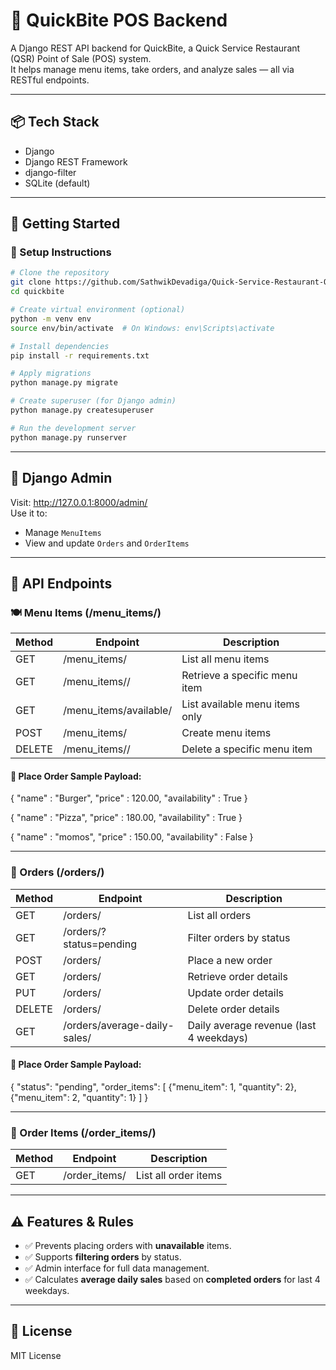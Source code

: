 
# 🍔 QuickBite POS Backend

A Django REST API backend for QuickBite, a Quick Service Restaurant (QSR) Point of Sale (POS) system.  
It helps manage menu items, take orders, and analyze sales — all via RESTful endpoints.

---

## 📦 Tech Stack

- Django
- Django REST Framework
- django-filter
- SQLite (default)

---

## 🚀 Getting Started

### 🔧 Setup Instructions

```bash
# Clone the repository
git clone https://github.com/SathwikDevadiga/Quick-Service-Restaurant-QSR.git
cd quickbite

# Create virtual environment (optional)
python -m venv env
source env/bin/activate  # On Windows: env\Scripts\activate

# Install dependencies
pip install -r requirements.txt

# Apply migrations
python manage.py migrate

# Create superuser (for Django admin)
python manage.py createsuperuser

# Run the development server
python manage.py runserver
```

---

## 🔐 Django Admin

Visit: http://127.0.0.1:8000/admin/  
Use it to:
- Manage `MenuItems`
- View and update `Orders` and `OrderItems`

---

## 📖 API Endpoints

### 🍽️ Menu Items (/menu_items/)

| Method | Endpoint                      | Description                        |
|--------|-------------------------------|------------------------------------|
| GET    | /menu_items/                  | List all menu items                |
| GET    | /menu_items/<id>/             | Retrieve a specific menu item      |
| GET    | /menu_items/available/        | List available menu items only     |
| POST   | /menu_items/                  | Create menu items		      |
| DELETE | /menu_items/<id>/             | Delete a specific menu item        |

#### 🔁 Place Order Sample Payload:
{
    "name" : "Burger",
    "price" : 120.00,
    "availability" : True
}

{
    "name" : "Pizza",
    "price" : 180.00,
    "availability" : True
}

{
    "name" : "momos",
    "price" : 150.00,
    "availability" : False
}

---

### 🧾 Orders (/orders/)

| Method | Endpoint                              | Description                         |
|--------|----------------------------------------|-------------------------------------|
| GET    | /orders/                               | List all orders                     |
| GET    | /orders/?status=pending                | Filter orders by status             |
| POST   | /orders/                               | Place a new order                   |
| GET    | /orders/<id>                           | Retrieve order details              |
| PUT    | /orders/<id>  	                  | Update order details                |		
| DELETE | /orders/<id>                           | Delete order details                |
| GET    | /orders/average-daily-sales/           | Daily average revenue (last 4 weekdays) |

#### 🔁 Place Order Sample Payload:

{
  "status": "pending",
  "order_items": [
    {"menu_item": 1, "quantity": 2},
    {"menu_item": 2, "quantity": 1}
  ]
}

---

### 🧾 Order Items (/order_items/)

| Method | Endpoint          | Description             |
|--------|-------------------|-------------------------|
| GET    | /order_items/     | List all order items    |

---

## ⚠️ Features & Rules

- ✅ Prevents placing orders with **unavailable** items.
- ✅ Supports **filtering orders** by status.
- ✅ Admin interface for full data management.
- ✅ Calculates **average daily sales** based on **completed orders** for last 4 weekdays.

---


## 📄 License

MIT License
